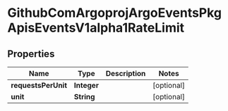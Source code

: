 

# GithubComArgoprojArgoEventsPkgApisEventsV1alpha1RateLimit


## Properties

Name | Type | Description | Notes
------------ | ------------- | ------------- | -------------
**requestsPerUnit** | **Integer** |  |  [optional]
**unit** | **String** |  |  [optional]



